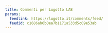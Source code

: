 ```yaml
---
title: Commenti per Lugotto LAB
params:
  feedlink: https://lugotto.it/comments/feed/
  feedid: c1686ab6b0ea7b1171a533d5c09e53ab
---
```

